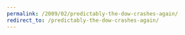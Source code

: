 ```yaml
---
permalink: /2009/02/predictably-the-dow-crashes-again/
redirect_to: /predictably-the-dow-crashes-again/
---
```

